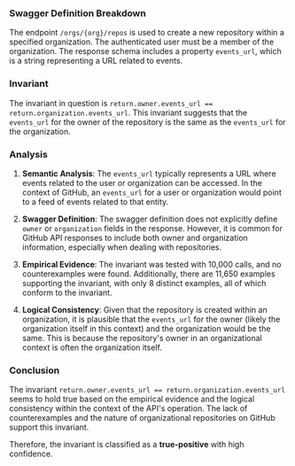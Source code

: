 ### Swagger Definition Breakdown
The endpoint `/orgs/{org}/repos` is used to create a new repository within a specified organization. The authenticated user must be a member of the organization. The response schema includes a property `events_url`, which is a string representing a URL related to events.

### Invariant
The invariant in question is `return.owner.events_url == return.organization.events_url`. This invariant suggests that the `events_url` for the owner of the repository is the same as the `events_url` for the organization.

### Analysis
1. **Semantic Analysis**: The `events_url` typically represents a URL where events related to the user or organization can be accessed. In the context of GitHub, an `events_url` for a user or organization would point to a feed of events related to that entity.

2. **Swagger Definition**: The swagger definition does not explicitly define `owner` or `organization` fields in the response. However, it is common for GitHub API responses to include both owner and organization information, especially when dealing with repositories.

3. **Empirical Evidence**: The invariant was tested with 10,000 calls, and no counterexamples were found. Additionally, there are 11,650 examples supporting the invariant, with only 8 distinct examples, all of which conform to the invariant.

4. **Logical Consistency**: Given that the repository is created within an organization, it is plausible that the `events_url` for the owner (likely the organization itself in this context) and the organization would be the same. This is because the repository's owner in an organizational context is often the organization itself.

### Conclusion
The invariant `return.owner.events_url == return.organization.events_url` seems to hold true based on the empirical evidence and the logical consistency within the context of the API's operation. The lack of counterexamples and the nature of organizational repositories on GitHub support this invariant.

Therefore, the invariant is classified as a **true-positive** with high confidence.
